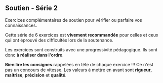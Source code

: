 ## Soutien - Série 2
Exercices complémentaires de soutien pour vérifier ou parfaire vos connaissances.

Cette série de 6 exercices est **vivement recommandée** pour celles et ceux qui ont éprouvé des difficultés lors de la soutenance.

Les exercices sont construits avec une progressivité pédagogique. Ils sont donc **à réaliser dans l'ordre**.

**Bien lire les consignes** rappelées en tête de chaque exercice !!! Ce n'est pas un concours de vitesse. Les valeurs à mettre en avant sont **rigueur**, **maitrise**, **précision** et **qualité**.

